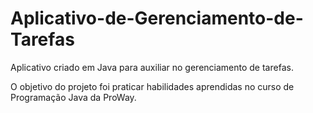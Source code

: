 # Aplicativo-de-Gerenciamento-de-Tarefas
Aplicativo criado em Java para auxiliar no gerenciamento de tarefas.

O objetivo do projeto foi praticar habilidades aprendidas no curso de Programação Java da ProWay.

